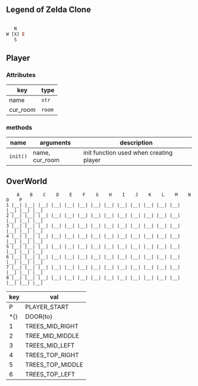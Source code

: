 ## Legend of Zelda Clone



```js

   N
W [X] E
   S

```

## Player

### Attributes

| key      | type   |
|----------|--------|
| name     | `str`  |
| cur_room | `room` |

### methods

| name     | arguments      | description                             |
|----------|----------------|-----------------------------------------|
| `init()` | name, cur_room | init function used when creating player |


## OverWorld

```
    A    B    C    D    E    F    G    H    I    J    K    L    M    N    O    P
1 |__| |__| |__| |__| |__| |__| |__| |__| |__| |__| |__| |__| |__| |__| |__| |__|
2 |__| |__| |__| |__| |__| |__| |__| |__| |__| |__| |__| |__| |__| |__| |__| |__|
3 |__| |__| |__| |__| |__| |__| |__| |__| |__| |__| |__| |__| |__| |__| |__| |__|
4 |__| |__| |__| |__| |__| |__| |__| |__| |__| |__| |__| |__| |__| |__| |__| |__|
5 |__| |__| |__| |__| |__| |__| |__| |__| |__| |__| |__| |__| |__| |__| |__| |__|
6 |__| |__| |__| |__| |__| |__| |__| |__| |__| |__| |__| |__| |__| |__| |__| |__|
7 |__| |__| |__| |__| |__| |__| |__| |__| |__| |__| |__| |__| |__| |__| |__| |__|
8 |__| |__| |__| |__| |__| |__| |__| |__| |__| |__| |__| |__| |__| |__| |__| |__|

```
| key | val             |
|-----|-----------------|
| P   | PLAYER_START    |
| *{} | DOOR{to}        |
| 1   | TREES_MID_RIGHT |
| 2   | TREE_MID_MIDDLE |
| 3   | TREES_MID_LEFT  |
| 4   | TREES_TOP_RIGHT |
| 5   | TREES_TOP_MIDDLE |
| 6   | TREES_TOP_LEFT|

